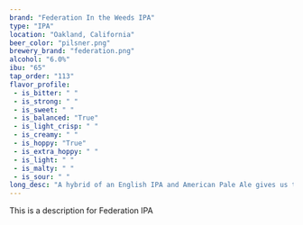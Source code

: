 ```yaml
---
brand: "Federation In the Weeds IPA"
type: "IPA"
location: "Oakland, California"
beer_color: "pilsner.png"
brewery_brand: "federation.png"
alcohol: "6.0%"
ibu: "65"
tap_order: "113"
flavor_profile:
 - is_bitter: " "
 - is_strong: " "
 - is_sweet: " "
 - is_balanced: "True"
 - is_light_crisp: " "
 - is_creamy: " "
 - is_hoppy: "True"
 - is_extra_hoppy: " "
 - is_light: " "
 - is_malty: " "
 - is_sour: " "
long_desc: "A hybrid of an English IPA and American Pale Ale gives us this golden copper colored, easy drinking, aromatic IPA, perfect for those times when tickets are piling up on the printer, everyone's yelling at you, and out of the corner of your eye there's a group forming around something that's looking more and more like an actual fire."
---
```


This is a description for Federation IPA